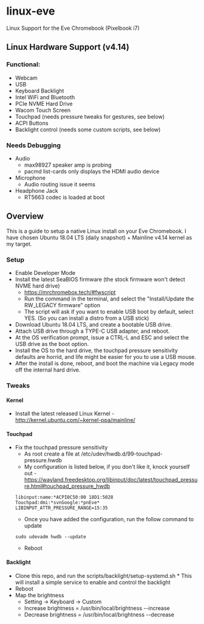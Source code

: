 # linux-eve
Linux Support for the Eve Chromebook (Pixelbook i7)

## Linux Hardware Support (v4.14)
### Functional:
  * Webcam
  * USB
  * Keyboard Backlight
  * Intel WiFi and Bluetooth
  * PCIe NVME Hard Drive
  * Wacom Touch Screen
  * Touchpad (needs pressure tweaks for gestures, see below)
  * ACPI Buttons
  * Backlight control (needs some custom scripts, see below)
### Needs Debugging
  * Audio
    * max98927 speaker amp is probing
    * pacmd list-cards only displays the HDMI audio device
  * Microphone
    * Audio routing issue it seems
  * Headphone Jack
    * RT5663 codec is loaded at boot

## Overview

This is a guide to setup a native Linux install on your Eve Chromebook. I have chosen Ubuntu 18.04 LTS (daily snapshot) + Mainline v4.14 kernel as my target.

### Setup

  * Enable Developer Mode
  * Install the latest SeaBIOS firmware (the stock firmware won't detect NVME hard drive)
    * https://mrchromebox.tech/#fwscript
    * Run the command in the terminal, and select the "Install/Update the RW_LEGACY firmware" option
    * The script will ask if you want to enable USB boot by default, select YES. (So you can install a distro from a USB stick)
  * Download Ubuntu 18.04 LTS, and create a bootable USB drive.
  * Attach USB drive through a TYPE-C USB adapter, and reboot.
  * At the OS verification prompt, issue a CTRL-L and ESC and select the USB drive as the boot option.
  * Install the OS to the hard drive, the touchpad pressure sensitivity defaults are horrid, and life might be easier for you to use a USB mouse.
  * After the install is done, reboot, and boot the machine via Legacy mode off the internal hard drive. 

### Tweaks
#### Kernel
  * Install the latest released Linux Kernel - http://kernel.ubuntu.com/~kernel-ppa/mainline/
#### Touchpad
  * Fix the touchpad pressure sensitivity 
    * As root create a file at /etc/udev/hwdb.d/99-touchpad-pressure.hwdb
    * My configuration is listed below, if you don't like it, knock yourself out - https://wayland.freedesktop.org/libinput/doc/latest/touchpad_pressure.html#touchpad_pressure_hwdb
    ```
    libinput:name:*ACPI0C50:00 18D1:5028 Touchpad:dmi:*svnGoogle:*pnEve*
    LIBINPUT_ATTR_PRESSURE_RANGE=15:35
    ```
    * Once you have added the configuration, run the follow command to update
    ```
    sudo udevadm hwdb --update
    ```
    * Reboot
#### Backlight
  *  Clone this repo, and run the scripts/backlight/setup-systemd.sh
    * This will install a simple service to enable and control the backlight
  * Reboot
  * Map the brightness
    * Setting -> Keyboard -> Custom
    * Increase brightness = /usr/bin/local/brightness --increase
    * Decrease brightness = /usr/bin/local/brightness --decrease

